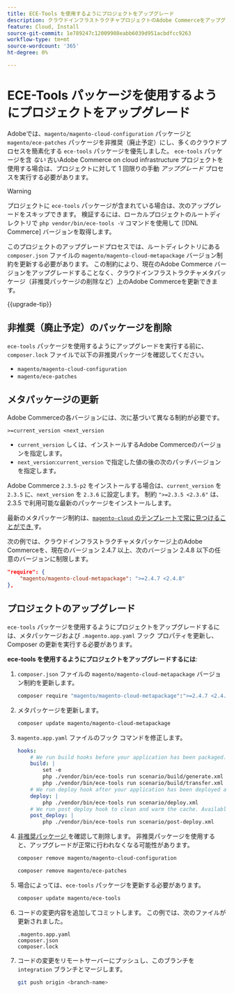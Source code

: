 ```yaml
---
title: ECE-Tools を使用するようにプロジェクトをアップグレード
description: クラウドインフラストラクチャプロジェクトのAdobe Commerceをアップグレードして、ECE-Tools パッケージを使用し、最新の修正点および機能を活用する方法について説明します。
feature: Cloud, Install
source-git-commit: 1e789247c12009908eabb6039d951acbdfcc9263
workflow-type: tm+mt
source-wordcount: '365'
ht-degree: 0%

---
```


# ECE-Tools パッケージを使用するようにプロジェクトをアップグレード

Adobeでは、`magento/magento-cloud-configuration` パッケージと `magento/ece-patches` パッケージを非推奨（廃止予定）にし、多くのクラウドプロセスを簡素化する `ece-tools` パッケージを優先しました。 `ece-tools` パッケージを含 _ない_ 古いAdobe Commerce on cloud infrastructure プロジェクトを使用する場合は、プロジェクトに対して 1 回限りの手動 _アップグレード_ プロセスを実行する必要があります。

>[!WARNING]
>
>プロジェクトに `ece-tools` パッケージが含まれている場合は、次のアップグレードをスキップできます。 検証するには、ローカルプロジェクトのルートディレクトリで `php vendor/bin/ece-tools -V` コマンドを使用して [!DNL Commerce] バージョンを取得します。

このプロジェクトのアップグレードプロセスでは、ルートディレクトリにある `composer.json` ファイルの `magento/magento-cloud-metapackage` バージョン制約を更新する必要があります。 この制約により、現在のAdobe Commerce バージョンをアップグレードすることなく、クラウドインフラストラクチャメタパッケージ（非推奨パッケージの削除など）上のAdobe Commerceを更新できます。

{{upgrade-tip}}

## 非推奨（廃止予定）のパッケージを削除

`ece-tools` パッケージを使用するようにアップグレードを実行する前に、`composer.lock` ファイルで以下の非推奨パッケージを確認してください。

- `magento/magento-cloud-configuration`
- `magento/ece-patches`

## メタパッケージの更新

Adobe Commerceの各バージョンには、次に基づいて異なる制約が必要です。

```
>=current_version <next_version
```

- `current_version` しくは、インストールするAdobe Commerceのバージョンを指定します。
- `next_version`:`current_version` で指定した値の後の次のパッチバージョンを指定します。

Adobe Commerce `2.3.5-p2` をインストールする場合は、`current_version` を `2.3.5` に、`next_version` を `2.3.6` に設定します。 制約 `">=2.3.5 <2.3.6"` は、2.3.5 で利用可能な最新のパッケージをインストールします。

最新のメタパッケージ制約は、[`magento-cloud` のテンプレートで常に見つけることができ ](https://github.com/magento/magento-cloud/blob/master/composer.json) す。

次の例では、クラウドインフラストラクチャメタパッケージ上のAdobe Commerceを、現在のバージョン 2.4.7 以上、次のバージョン 2.4.8 以下の任意のバージョンに制限します。

```json
"require": {
    "magento/magento-cloud-metapackage": ">=2.4.7 <2.4.8"
},
```

## プロジェクトのアップグレード

`ece-tools` パッケージを使用するようにプロジェクトをアップグレードするには、メタパッケージおよび `.magento.app.yaml` フック プロパティを更新し、Composer の更新を実行する必要があります。

**ece-tools を使用するようにプロジェクトをアップグレードするには**:

1. `composer.json` ファイルの `magento/magento-cloud-metapackage` バージョン制約を更新します。

   ```bash
   composer require "magento/magento-cloud-metapackage":">=2.4.7 <2.4.8" --no-update
   ```

1. メタパッケージを更新します。

   ```bash
   composer update magento/magento-cloud-metapackage
   ```

1. `magento.app.yaml` ファイルのフック コマンドを修正します。

   ```yaml
   hooks:
       # We run build hooks before your application has been packaged.
       build: |
           set -e
           php ./vendor/bin/ece-tools run scenario/build/generate.xml
           php ./vendor/bin/ece-tools run scenario/build/transfer.xml
       # We run deploy hook after your application has been deployed and started.
       deploy: |
           php ./vendor/bin/ece-tools run scenario/deploy.xml
       # We run post deploy hook to clean and warm the cache. Available with ECE-Tools 2002.0.10.
       post_deploy: |
           php ./vendor/bin/ece-tools run scenario/post-deploy.xml
   ```

1. [ 非推奨パッケージ ](#remove-deprecated-packages) を確認して削除します。 非推奨パッケージを使用すると、アップグレードが正常に行われなくなる可能性があります。

   ```bash
   composer remove magento/magento-cloud-configuration
   ```

   ```bash
   composer remove magento/ece-patches
   ```

1. 場合によっては、`ece-tools` パッケージを更新する必要があります。

   ```bash
   composer update magento/ece-tools
   ```

1. コードの変更内容を追加してコミットします。 この例では、次のファイルが更新されました。

   ```
   .magento.app.yaml
   composer.json
   composer.lock
   ```

1. コードの変更をリモートサーバーにプッシュし、このブランチを `integration` ブランチとマージします。

   ```bash
   git push origin <branch-name>
   ```
